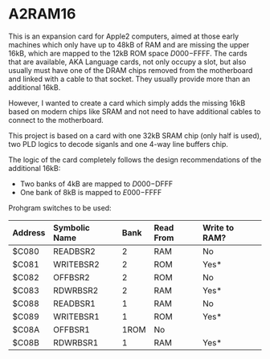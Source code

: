 # A2RAM16
This is an expansion card for Apple2 computers, aimed at those early machines which only have up to 48kB of RAM and are missing the upper 16kB, which are mapped to the 12kB ROM space $D000-$FFFF.
The cards that are available, AKA Language cards, not only occupy a slot, but also usually must have one of the DRAM chips removed from the motherboard and linked with a cable to that socket. They usually provide more than an additional 16kB.

However, I wanted to create a card which simply adds the missing 16kB based on modern chips like SRAM and not need to have additional cables to connect to the motherboard.

This project is based on a card with one 32kB SRAM chip (only half is used), two PLD logics to decode siganls and one 4-way line buffers chip.

The logic of the card completely follows the design recommendations of the additional 16kB:
* Two banks of 4kB are mapped to $D000-$DFFF
* One bank of 8kB is mapped to $E000-$FFFF

Prohgram switches to be used:

|Address  | Symbolic Name | Bank | Read From | Write to RAM? |
|:--------|:--------------|:-----|:----------|:--------------|
|$C080|READBSR2|2|RAM|No|
|$C081|WRITEBSR2|2|ROM|Yes*|
|$C082|OFFBSR2|2|ROM|No|
|$C083|RDWRBSR2|2|RAM|Yes*|
|$C088|READBSR1|1|RAM|No|
|$C089|WRITEBSR1|1|ROM|Yes*|
|$C08A|OFFBSR1|1ROM|No|
|$C08B|RDWRBSR1|1|RAM|Yes*|
